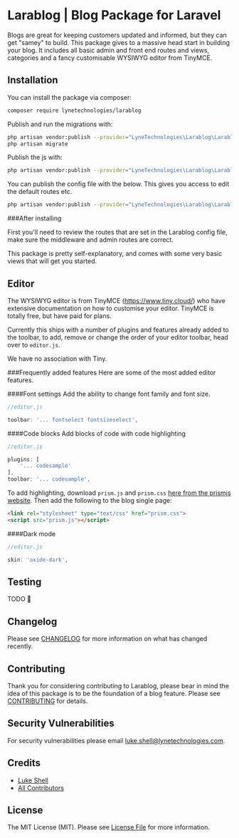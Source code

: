 # Larablog | Blog Package for Laravel


Blogs are great for keeping customers updated and informed, but they can get "samey" to build. This package gives to a massive head start in building your blog. It includes all basic admin and front end routes and views, categories and a fancy customisable WYSIWYG editor from TinyMCE.

## Installation

You can install the package via composer:

```bash
composer require lynetechnologies/larablog
```

Publish and run the migrations with:

```bash
php artisan vendor:publish --provider="LyneTechnologies\Larablog\LarablogServiceProvider" --tag="larablog-migrations"
php artisan migrate
```

Publish the js with:

```bash
php artisan vendor:publish --provider="LyneTechnologies\Larablog\LarablogServiceProvider" --tag="larablog-assets"
```

You can publish the config file with the below. This gives you access to edit the default routes etc.
```bash
php artisan vendor:publish --provider="LyneTechnologies\Larablog\LarablogServiceProvider" --tag="larablog-config"
```

###After installing

First you'll need to review the routes that are set in the Larablog config file, make sure the middleware and admin routes are correct.

This package is pretty self-explanatory, and comes with some very basic views that will get you started.

## Editor

The WYSIWYG editor is from TinyMCE (https://www.tiny.cloud/) who have extensive documentation on how to customise your editor. TinyMCE is totally free, but have paid for plans. 

Currently this ships with a number of plugins and features already added to the toolbar, to add, remove or change the order of your editor toolbar, head over to `editor.js`. 

We have no association with Tiny.

###Frequently added features
Here are some of the most added editor features. 

####Font settings
Add the ability to change font family and font size.

```js
//editor.js

toolbar: '... fontselect fontsizeselect',
```

####Code blocks
Add blocks of code with code highlighting

```js
//editor.js

plugins: [
    '... codesample'
],
toolbar: '... codesample',
```

To add highlighting, download ``prism.js`` and ``prism.css`` [here from the prismjs website](https://prismjs.com/download.html#themes=prism&languages=markup+css+clike+javascript). Then add the following to the blog single page:

```html
<link rel="stylesheet" type="text/css" href="prism.css">
<script src="prism.js"></script>
```

####Dark mode

```js
//editor.js

skin: 'oxide-dark',
```



## Testing
TODO 👷

[comment]: <> (```bash)

[comment]: <> (composer test)

[comment]: <> (```)

## Changelog

Please see [CHANGELOG](CHANGELOG.md) for more information on what has changed recently.

## Contributing

Thank you for considering contributing to Larablog, please bear in mind the idea of this package is to be the foundation of a blog feature.
Please see [CONTRIBUTING](.github/CONTRIBUTING.md) for details.

## Security Vulnerabilities

For security vulnerabilities please email luke.shell@lynetechnologies.com.

## Credits

- [Luke Shell](https://github.com/LukeShell)
- [All Contributors](../../contributors)

## License

The MIT License (MIT). Please see [License File](LICENSE.md) for more information.